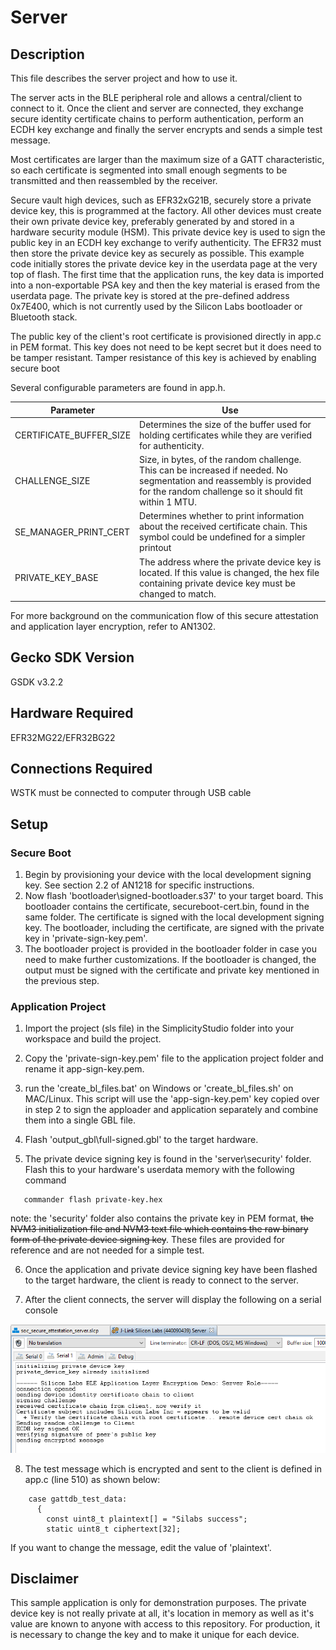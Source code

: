 # Server

## Description

This file describes the server project and how to use it.

The server acts in the BLE peripheral role and allows a central/client to connect to it. Once the client and server are connected, they exchange secure identity certificate chains to perform authentication, perform an ECDH key exchange and finally the server encrypts and sends a simple test message. 

Most certificates are larger than the maximum size of a GATT characteristic, so each certificate is segmented into small enough segments to be transmitted and then reassembled by the receiver. 

Secure vault high devices, such as EFR32xG21B, securely store a private device key, this is programmed at the factory. All other devices must create their own private device key, preferably generated by and stored in a hardware security module (HSM). This private device key is used to sign the public key in an ECDH key exchange to verify authenticity. The EFR32 must then store the private device key as securely as possible. This example code initially stores the private device key in the userdata page at the very top of flash. The first time that the application runs, the key data is imported into a non-exportable PSA key and then the key material is erased from the userdata page. The private key is stored at the pre-defined address 0x7E400, which is not currently used by the Silicon Labs bootloader or Bluetooth stack. 

The public key of the client's root certificate is provisioned directly in app.c in PEM format. This key does not need to be kept secret but it does need to be tamper resistant. Tamper resistance of this key is achieved by enabling secure boot 

Several configurable parameters are found in app.h.

| Parameter               | Use                                                          |
| ----------------------- | ------------------------------------------------------------ |
| CERTIFICATE_BUFFER_SIZE | Determines the size of the buffer used for holding certificates while they are verified for authenticity. |
| CHALLENGE_SIZE          | Size, in bytes, of the random challenge. This can be increased if needed. No segmentation and reassembly is provided for the random challenge so it should fit within 1 MTU. |
| SE_MANAGER_PRINT_CERT   | Determines whether to print information about the received certificate chain. This symbol could be undefined for a simpler printout |
| PRIVATE_KEY_BASE        | The address where the private device key is located. If this value is changed, the hex file containing private device key must be changed to match. |



For more background on the communication flow of this secure attestation and application layer encryption, refer to AN1302.

## Gecko SDK Version

GSDK v3.2.2

## Hardware Required

EFR32MG22/EFR32BG22

## Connections Required

WSTK must be connected to computer through USB cable

## Setup

### Secure Boot

1. Begin by provisioning your device with the local development signing key. See section 2.2 of AN1218 for specific instructions.
2.  Now flash 'bootloader\signed-bootloader.s37' to your target board. This bootloader contains the certificate, secureboot-cert.bin, found in the same folder. The certificate is signed with the local development signing key. The bootloader, including the certificate, are signed with the private key in 'private-sign-key.pem'.
3. The bootloader project is provided in the bootloader folder in case you need to make further customizations. If the bootloader is changed, the output must be signed with the certificate and private key mentioned in the previous step.

### Application Project

1. Import the project (sls file) in the SimplicityStudio folder into your workspace and build the project.

2. Copy the 'private-sign-key.pem' file to the application project folder and rename it app-sign-key.pem.

3. run the 'create_bl_files.bat' on Windows or 'create_bl_files.sh' on MAC/Linux. This script will use the 'app-sign-key.pem' key copied over in step 2 to sign the apploader and application separately and combine them into a single GBL file.

4.  Flash 'output_gbl\full-signed.gbl' to the target hardware.

5. The private device signing key is found in the 'server\security' folder. Flash this to your hardware's userdata memory with the following command
   
```
   commander flash private-key.hex
```

   note: the 'security' folder also contains the private key in PEM format, ~~the NVM3 initialization file and NVM3 text file which contains the raw binary form of the private device signing key~~. These files are provided for reference and are not needed for a simple test. <need to document the generation of this hex file> <also need to include script or docs for generating certificate chain>

6. Once the application and private device signing key have been flashed to the target hardware, the client is ready to connect to the server.

7. After the client connects, the server will display the following on a serial console <image does not display in github>

![Server Console Output](Images/server_console.PNG)

8. The test message which is encrypted and sent to the client is defined in app.c (line 510) as shown below:

```
    case gattdb_test_data:
      {
        const uint8_t plaintext[] = "Silabs success";
        static uint8_t ciphertext[32];
```

If you want to change the message, edit the value of 'plaintext'.



## Disclaimer

This sample application is only for demonstration purposes. The private device key is not really private at all, it's location in memory as well as it's value are known to anyone with access to this repository. For production, it is necessary to change the key and to make it unique for each device.




